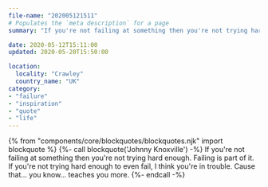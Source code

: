 ```yaml
---
file-name: "202005121511"
# Populates the `meta description` for a page
summary: "If you're not failing at something then you're not trying hard enough. - Johnny Knoxville"

date: 2020-05-12T15:11:00
updated: 2020-05-20T15:50:00

location:
  locality: "Crawley"
  country_name: "UK"
category:
- "failure"
- "inspiration"
- "quote"
- "life"
---
```


{% from "components/core/blockquotes/blockquotes.njk" import blockquote %}
{%- call blockquote('Johnny Knoxville') -%}
  If you're not failing at something then you're not trying hard enough. Failing is part of it. If you're not trying hard enough to even fail, I think you're in trouble. Cause that&hellip; you know&hellip; teaches you more.
{%- endcall -%}

